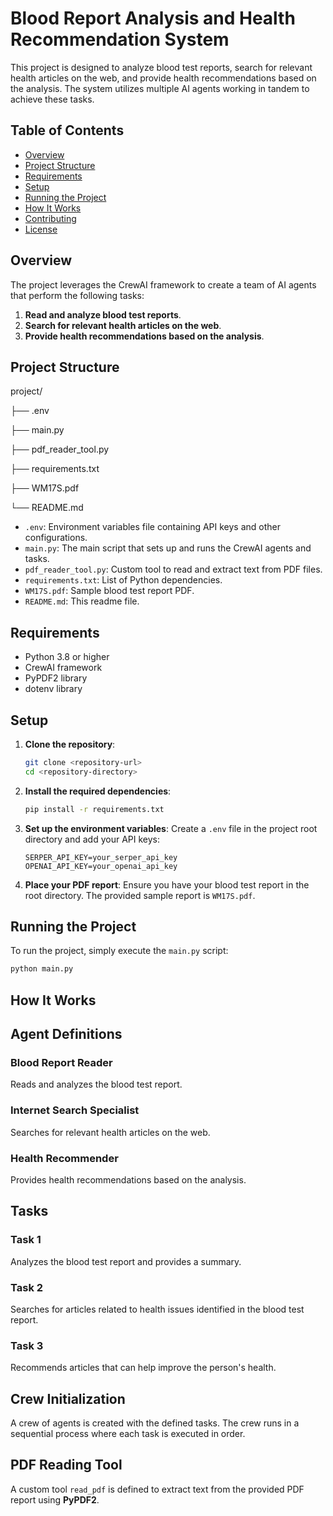 # Blood Report Analysis and Health Recommendation System

This project is designed to analyze blood test reports, search for relevant health articles on the web, and provide health recommendations based on the analysis. The system utilizes multiple AI agents working in tandem to achieve these tasks.

## Table of Contents

- [Overview](#overview)
- [Project Structure](#project-structure)
- [Requirements](#requirements)
- [Setup](#setup)
- [Running the Project](#running-the-project)
- [How It Works](#how-it-works)
- [Contributing](#contributing)
- [License](#license)

## Overview

The project leverages the CrewAI framework to create a team of AI agents that perform the following tasks:
1. **Read and analyze blood test reports**.
2. **Search for relevant health articles on the web**.
3. **Provide health recommendations based on the analysis**.

## Project Structure

project/

├── .env

├── main.py

├── pdf_reader_tool.py

├── requirements.txt

├── WM17S.pdf

└── README.md



- `.env`: Environment variables file containing API keys and other configurations.
- `main.py`: The main script that sets up and runs the CrewAI agents and tasks.
- `pdf_reader_tool.py`: Custom tool to read and extract text from PDF files.
- `requirements.txt`: List of Python dependencies.
- `WM17S.pdf`: Sample blood test report PDF.
- `README.md`: This readme file.

## Requirements

- Python 3.8 or higher
- CrewAI framework
- PyPDF2 library
- dotenv library

## Setup

1. **Clone the repository**:
    ```bash
    git clone <repository-url>
    cd <repository-directory>
    ```

2. **Install the required dependencies**:
    ```bash
    pip install -r requirements.txt
    ```

3. **Set up the environment variables**:
    Create a `.env` file in the project root directory and add your API keys:
    ```dotenv
    SERPER_API_KEY=your_serper_api_key
    OPENAI_API_KEY=your_openai_api_key
    ```

4. **Place your PDF report**:
    Ensure you have your blood test report in the root directory. The provided sample report is `WM17S.pdf`.

## Running the Project

To run the project, simply execute the `main.py` script:
```bash
python main.py
```


## How It Works

## Agent Definitions


### Blood Report Reader
Reads and analyzes the blood test report.

### Internet Search Specialist
Searches for relevant health articles on the web.

### Health Recommender
Provides health recommendations based on the analysis.

## Tasks


### Task 1
Analyzes the blood test report and provides a summary.

### Task 2
Searches for articles related to health issues identified in the blood test report.

### Task 3
Recommends articles that can help improve the person's health.

## Crew Initialization


A crew of agents is created with the defined tasks.
The crew runs in a sequential process where each task is executed in order.

## PDF Reading Tool


A custom tool `read_pdf` is defined to extract text from the provided PDF report using **PyPDF2**.
